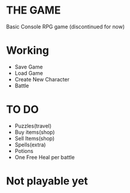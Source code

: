 # THE GAME

Basic Console RPG game (discontinued for now)

# Working
* Save Game
* Load Game
* Create New Character
* Battle

# TO DO
* Puzzles(travel)
* Buy items(shop)
* Sell Items(shop)
* Spells(extra)
* Potions
* One Free Heal per battle

# Not playable yet
